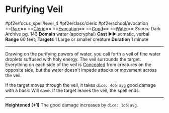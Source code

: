 # Purifying Veil
#pf2e/focus_spell/level_4 #pf2e/class/cleric #pf2e/school/evocation 
==[Rare](../../../../../TTRPGShare-Pathfinder-2E-Vault/rules/traits/rare.md)== ==[Cleric](../../../../../TTRPGShare-Pathfinder-2E-Vault/rules/traits/cleric.md)== ==[Evocation](../../../../../TTRPGShare-Pathfinder-2E-Vault/rules/traits/evocation.md)== ==[Good](../../../../../TTRPGShare-Pathfinder-2E-Vault/rules/traits/good.md)== ==[Water](../../../../../TTRPGShare-Pathfinder-2E-Vault/rules/traits/water.md)==
*Source* Dark Archive pg. 143
**Domain** water (apocryphal)
**Cast** ►► somatic, verbal
**Range** 60 feet; **Targets** 1 Large or smaller creature
**Duration** 1 minute

---
Drawing on the purifying powers of water, you call forth a veil of fine water droplets suffused with holy energy. The veil surrounds the target. Everything on each side of the veil is [Concealed](../../../Conditions/Concealed.md) from creatures on the opposite side, but the water doesn't impede attacks or movement across the veil.

If the target moves through the veil, it takes `dice: 4d6|avg` good damage with a basic Will save. If the target leaves the veil, the spell ends.

<hr>

**Heightened (+1)** The good damage increases by `dice: 1d6|avg`.